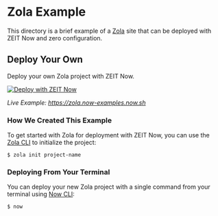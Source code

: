 # Zola Example

This directory is a brief example of a [Zola](https://www.getzola.org/) site that can be deployed with ZEIT Now and zero configuration.

## Deploy Your Own

Deploy your own Zola project with ZEIT Now.

[![Deploy with ZEIT Now](https://zeit.co/button)](https://zeit.co/import/project?template=https://github.com/zeit/now/tree/master/examples/zola)

_Live Example: https://zola.now-examples.now.sh_

### How We Created This Example

To get started with Zola for deployment with ZEIT Now, you can use the [Zola CLI](https://www.getzola.org/documentation/getting-started/cli-usage/) to initialize the project:

```shell
$ zola init project-name
```

### Deploying From Your Terminal

You can deploy your new Zola project with a single command from your terminal using [Now CLI](https://zeit.co/download):

```shell
$ now
```
